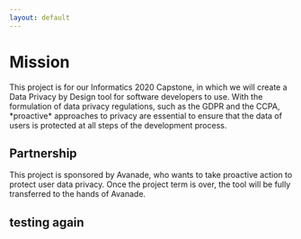 ```yaml
---
layout: default
---
```

<h1> Mission </h1>
<p> This project is for our Informatics 2020 Capstone, in which we will create a Data Privacy by Design tool for software developers to use. With the formulation of data privacy regulations, such as the GDPR and the CCPA, *proactive* approaches to privacy are essential to ensure that the data of users is protected at all steps of the development process. </p>   

<h2> Partnership </h2>
This project is sponsored by Avanade, who wants to take proactive action to protect user data privacy. Once the project term is over, the tool will be fully transferred to the hands of Avanade. 

## testing again
